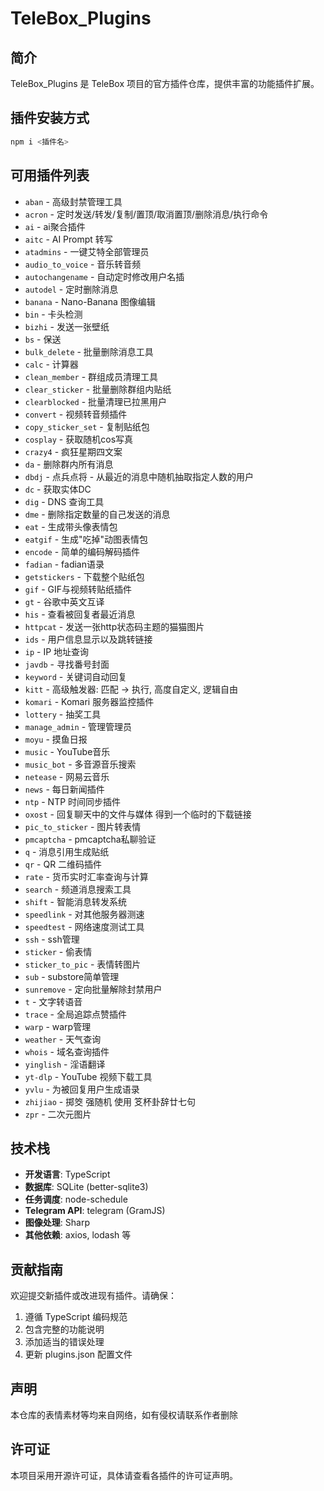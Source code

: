 # TeleBox_Plugins

## 简介
TeleBox_Plugins 是 TeleBox 项目的官方插件仓库，提供丰富的功能插件扩展。

## 插件安装方式
```bash
npm i <插件名>
```

## 可用插件列表
- `aban` - 高级封禁管理工具  
- `acron` - 定时发送/转发/复制/置顶/取消置顶/删除消息/执行命令  
- `ai` - ai聚合插件  
- `aitc` - AI Prompt 转写  
- `atadmins` - 一键艾特全部管理员  
- `audio_to_voice` - 音乐转音频  
- `autochangename` - 自动定时修改用户名插  
- `autodel` - 定时删除消息  
- `banana` - Nano-Banana 图像编辑  
- `bin` - 卡头检测  
- `bizhi` - 发送一张壁纸  
- `bs` - 保送  
- `bulk_delete` - 批量删除消息工具  
- `calc` - 计算器  
- `clean_member` - 群组成员清理工具  
- `clear_sticker` - 批量删除群组内贴纸  
- `clearblocked` - 批量清理已拉黑用户  
- `convert` - 视频转音频插件  
- `copy_sticker_set` - 复制贴纸包  
- `cosplay` - 获取随机cos写真  
- `crazy4` - 疯狂星期四文案  
- `da` - 删除群内所有消息  
- `dbdj` - 点兵点将 - 从最近的消息中随机抽取指定人数的用户  
- `dc` - 获取实体DC  
- `dig` - DNS 查询工具  
- `dme` - 删除指定数量的自己发送的消息  
- `eat` - 生成带头像表情包  
- `eatgif` - 生成"吃掉"动图表情包  
- `encode` - 简单的编码解码插件  
- `fadian` - fadian语录  
- `getstickers` - 下载整个贴纸包  
- `gif` - GIF与视频转贴纸插件  
- `gt` - 谷歌中英文互译  
- `his` - 查看被回复者最近消息  
- `httpcat` - 发送一张http状态码主题的猫猫图片  
- `ids` - 用户信息显示以及跳转链接  
- `ip` - IP 地址查询  
- `javdb` - 寻找番号封面  
- `keyword` - 关键词自动回复  
- `kitt` - 高级触发器: 匹配 -> 执行, 高度自定义, 逻辑自由  
- `komari` - Komari 服务器监控插件  
- `lottery` - 抽奖工具  
- `manage_admin` - 管理管理员  
- `moyu` - 摸鱼日报  
- `music` - YouTube音乐  
- `music_bot` - 多音源音乐搜索  
- `netease` - 网易云音乐  
- `news` - 每日新闻插件  
- `ntp` - NTP 时间同步插件  
- `oxost` - 回复聊天中的文件与媒体 得到一个临时的下载链接  
- `pic_to_sticker` - 图片转表情  
- `pmcaptcha` - pmcaptcha私聊验证  
- `q` - 消息引用生成贴纸  
- `qr` - QR 二维码插件  
- `rate` - 货币实时汇率查询与计算  
- `search` - 频道消息搜索工具  
- `shift` - 智能消息转发系统  
- `speedlink` - 对其他服务器测速  
- `speedtest` - 网络速度测试工具  
- `ssh` - ssh管理  
- `sticker` - 偷表情  
- `sticker_to_pic` - 表情转图片  
- `sub` - substore简单管理  
- `sunremove` - 定向批量解除封禁用户  
- `t` - 文字转语音  
- `trace` - 全局追踪点赞插件  
- `warp` - warp管理  
- `weather` - 天气查询  
- `whois` - 域名查询插件  
- `yinglish` - 淫语翻译  
- `yt-dlp` - YouTube 视频下载工具  
- `yvlu` - 为被回复用户生成语录  
- `zhijiao` - 掷筊 强随机 使用 笅杯卦辞廿七句  
- `zpr` - 二次元图片  

## 技术栈

- **开发语言**: TypeScript
- **数据库**: SQLite (better-sqlite3)
- **任务调度**: node-schedule
- **Telegram API**: telegram (GramJS)
- **图像处理**: Sharp
- **其他依赖**: axios, lodash 等
  

## 贡献指南

欢迎提交新插件或改进现有插件。请确保：
1. 遵循 TypeScript 编码规范
2. 包含完整的功能说明
3. 添加适当的错误处理
4. 更新 plugins.json 配置文件

## 声明

本仓库的表情素材等均来自网络，如有侵权请联系作者删除

## 许可证

本项目采用开源许可证，具体请查看各插件的许可证声明。
